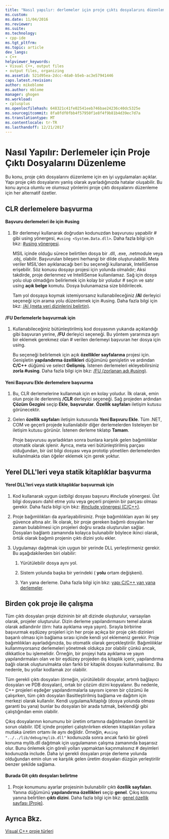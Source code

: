 ```yaml
---
title: "Nasıl yapılır: derlemeler için proje çıktı dosyalarını düzenleme | Microsoft Docs"
ms.custom: 
ms.date: 11/04/2016
ms.reviewer: 
ms.suite: 
ms.technology:
- cpp-ide
ms.tgt_pltfrm: 
ms.topic: article
dev_langs:
- C++
helpviewer_keywords:
- Visual C++, output files
- output files, organizing
ms.assetid: 521d95ea-2dcc-4da0-b5eb-ac3e57941446
caps.latest.revision: 
author: mikeblome
ms.author: mblome
manager: ghogen
ms.workload:
- cplusplus
ms.openlocfilehash: 648321c41fe02541eeb746bae24236c40dc5325e
ms.sourcegitcommit: 8fa8fdf0fbb4f57950f1e8f4f9b81b4d39ec7d7a
ms.translationtype: MT
ms.contentlocale: tr-TR
ms.lasthandoff: 12/21/2017
---
```

# <a name="how-to-organize-project-output-files-for-builds"></a>Nasıl Yapılır: Derlemeler için Proje Çıktı Dosyalarını Düzenleme
Bu konu, proje çıktı dosyalarını düzenleme için en iyi uygulamaları açıklar. Yapı proje çıktı dosyalarını yanlış olarak ayarladığınızda hatalar oluşabilir. Bu konu ayrıca olumlu ve olumsuz yönlerini proje çıktı dosyalarını düzenleme için her alternatif özetler.  
  
## <a name="referencing-clr-assemblies"></a>CLR derlemelere başvurma  
  
#### <a name="to-reference-assemblies-with-using"></a>Başvuru derlemeleri ile için #using  
  
1.  Bir derlemeyi kullanarak doğrudan kodunuzdan başvurusu yapabilir # gibi using yönergesi, `#using <System.Data.dll>`. Daha fazla bilgi için bkz: [#using yönergesi](../preprocessor/hash-using-directive-cpp.md).  
  
     MSIL içinde olduğu sürece belirtilen dosya bir .dll, .exe, .netmodule veya .obj, olabilir. Başvurulan bileşeni herhangi bir dilde oluşturulabilir. Meta veriler MSIL'den ayıklanacağı beri bu seçeneği kullanarak, IntelliSense erişebilir. Söz konusu dosyayı projesi için yolunda olmalıdır; Aksi takdirde, proje derlenmez ve IntelliSense kullanılamaz. Sağ için dosya yolu olup olmadığını belirlemek için kolay bir yoludur # seçin ve satır using **açık belge** komutu. Dosya bulunamazsa size bildirilecek.  
  
     Tam yol dosyaya koymak istemiyorsanız kullanabileceğiniz **/AI** derleyici seçeneği için arama yolu düzenlemek için #using. Daha fazla bilgi için bkz: [/AI (meta veri dizinlerini belirtin)](../build/reference/ai-specify-metadata-directories.md).  
  
#### <a name="to-reference-assemblies-with-fu"></a>/FU Derlemelerle başvurmak için  
  
1.  Kullanabileceğiniz bütünleştirilmiş kod dosyasının yukarıda açıklandığı gibi başvuran yerine, **/FU** derleyici seçeneği. Bu yöntem yararınıza ayrı bir eklemek gerekmez olan # verilen derlemeyi başvuran her dosya için using.  
  
     Bu seçeneği belirlemek için açık **özellikler sayfalarına** projesi için. Genişletin **yapılandırma özellikleri** düğümünü genişletin ve ardından **C/C++** düğümü ve select **Gelişmiş**. İstenen derlemeleri ekleyebilirsiniz **zorla #using**. Daha fazla bilgi için bkz: [/FU (zorlanan adı #using)](../build/reference/fu-name-forced-hash-using-file.md).  
  
#### <a name="to-reference-assemblies-with-add-new-reference"></a>Yeni Başvuru Ekle derlemelere başvurma  
  
1.  Bu, CLR derlemelerine kullanmak için en kolay yoludur. İlk olarak, emin olun proje ile derlenmiş **/CLR** derleyici seçeneği. Sağ projeden ardından **Çözüm Gezgini** seçip **Ekle**, **başvurular**. **Özellik sayfaları** iletişim kutusu görünecektir.  
  
2.  Gelen **özellik sayfaları** iletişim kutusunda **Yeni Başvuru Ekle**. Tüm .NET, COM ve geçerli projede kullanılabilir diğer derlemelerden listeleyen bir iletişim kutusu görünür. İstenen derleme tıklatıp **Tamam**.  
  
     Proje başvurusu ayarladıktan sonra bunlara karşılık gelen bağımlılıklar otomatik olarak işlenir. Ayrıca, meta veri bütünleştirilmiş parçası olduğundan, bir üst bilgi dosyası veya prototip yönetilen derlemelerden kullanılmakta olan öğeler eklemek için gerek yoktur.  
  
## <a name="referencing-native-dlls-or-static-libraries"></a>Yerel DLL'leri veya statik kitaplıklar başvurma  
  
#### <a name="to-reference-native-dlls-or-static-libraries"></a>Yerel DLL'leri veya statik kitaplıklar başvurmak için  
  
1.  Kod kullanarak uygun üstbilgi dosyası başvuru #include yönergesi. Üst bilgi dosyasını dahil etme yolu veya geçerli projenin bir parçası olması gerekir. Daha fazla bilgi için bkz: [#include yönergesi (C/C++)](../preprocessor/hash-include-directive-c-cpp.md).  
  
2.  Proje bağımlılıkları da ayarlayabilirsiniz. Proje bağımlılıkları ayarı iki şey güvence altına alır. İlk olarak, bir proje gereken bağımlı dosyaları her zaman bulabilmesi için projeleri doğru sırada oluşturulan sağlar. Dosyaları bağlantı zamanında kolayca bulunabilir böylece ikinci olarak, örtük olarak bağımlı projenin çıktı dizini yolu ekler.  
  
3.  Uygulamayı dağıtmak için uygun bir yerinde DLL yerleştirmeniz gerekir. Bu aşağıdakilerden biri olabilir:  
  
    1.  Yürütülebilir dosya aynı yol.  
  
    2.  Sistem yolunda başka bir yerindeki ( **yolu** ortam değişkeni).  
  
    3.  Yan yana derleme. Daha fazla bilgi için bkz: [yapı C/C++ yan yana derlemeler](../build/building-c-cpp-side-by-side-assemblies.md).  
  
## <a name="working-with-multiple-projects"></a>Birden çok proje ile çalışma  
 Tüm çıktı dosyaları proje dizininin bir alt dizinde oluşturulur, varsayılan olarak, projeler oluşturulur. Dizin derleme yapılandırmasını temel alarak olarak adlandırılır (örn: hata ayıklama veya yayın). Sırayla birbirine başvurmak eşdüzey projeleri için her proje açıkça bir proje çıktı dizinleri başarılı olması için bağlama sırası içinde kendi yol eklemeniz gerekir. Proje bağımlılıkları ayarladığınızda, bu otomatik olarak gerçekleştirilir. Bağımlılıklar kullanmıyorsanız derlemeleri yönetmek oldukça zor olabilir çünkü ancak, dikkatlice bu işlemelidir. Örneğin, bir projeyi hata ayıklama ve yayın yapılandırmaları olan ve bir eşdüzey projeden dış kitaplık içerir, yapılandırma bağlı olarak oluşturulmakta olan farklı bir kitaplık dosyası kullanmalısınız. Bu nedenle, bu yollar kodlamak zor olabilir.  
  
 Tüm gerekli çıktı dosyaları (örneğin, yürütülebilir dosyalar, artımlı bağlayıcı dosyaları ve PDB dosyaları), ortak bir çözüm dizini kopyalanır. Bu nedenle, C++ projeleri eşdeğer yapılandırmalarla sayısını içeren bir çözümü ile çalışırken, tüm çıktı dosyaları Basitleştirilmiş bağlama ve dağıtım için merkezi olarak kullanılır. Kendi uygulama/kitaplığı (dosya yolunda olması garanti bu yana) bunlar bu dosyaları bir arada tutmak, beklendiği gibi çalıştığından emin olabilir.  
  
 Çıkış dosyalarının konumunu bir üretim ortamına dağıtılmadan önemli bir sorun olabilir. IDE içinde projeleri çalıştırılırken eklenen kitaplıkları yollara mutlaka üretim ortamı ile aynı değildir. Örneğin, `#using "../../lib/debug/mylib.dll"` kodunuzda sonra ancak farklı bir göreli konuma mylib.dll dağıtmak için uygulamanın çalışma zamanında başarısız olur. Bunu önlemek için göreli yolları yapmaktan kaçınmalısınız # deyimleri kodunuzda include. Daha iyi gerekli dosyaları proje derleme yolunda olduğundan emin olun ve karşılık gelen üretim dosyaları düzgün yerleştirilir benzer şekilde sağlama.  
  
#### <a name="how-to-specify-where-output-files-go"></a>Burada Git çıktı dosyaları belirtme  
  
1.  Proje konumunu ayarlar projesinin bulunabilir çıktı **özellik sayfaları**. Yanına düğümünü **yapılandırma özellikleri** seçip **genel**. Çıkış konumu yanına belirtilen **çıktı dizini**. Daha fazla bilgi için bkz: [genel özellik sayfası (Proje)](../ide/general-property-page-project.md).  
  
## <a name="see-also"></a>Ayrıca Bkz.  
 [Visual C++ proje türleri](../ide/visual-cpp-project-types.md)